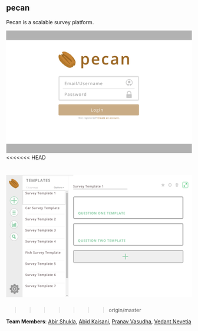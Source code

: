 ## pecan

Pecan is a scalable survey platform.


![Alt text](/mockups/login.png?raw=true "Login")
<<<<<<< HEAD

![Alt text](/mockups/add.png?raw=true "Login")
=======
>>>>>>> origin/master

**Team Members**: [Abir Shukla](https://github.com/shoekla), [Abid Kaisani](https://github.com/akaisani), [Pranav Vasudha](https://github.com/InfernalVortex), [Vedant Nevetia](https://github.com/vnev)
